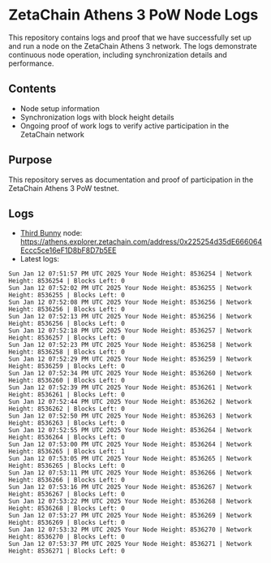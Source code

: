 # ZetaChain Athens 3 PoW Node Logs
This repository contains logs and proof that we have successfully set up and run a node on the ZetaChain Athens 3 network. The logs demonstrate continuous node operation, including synchronization details and performance.

## Contents
- Node setup information
- Synchronization logs with block height details
- Ongoing proof of work logs to verify active participation in the ZetaChain network

## Purpose
This repository serves as documentation and proof of participation in the ZetaChain Athens 3 PoW testnet.

## Logs

- [Third Bunny](https://thirdbunny.xyz/) node: https://athens.explorer.zetachain.com/address/0x225254d35dE666064Eccc5ce16eF1D8bF8D7b5EE
- Latest logs:
```
Sun Jan 12 07:51:57 PM UTC 2025 Your Node Height: 8536254 | Network Height: 8536254 | Blocks Left: 0
Sun Jan 12 07:52:02 PM UTC 2025 Your Node Height: 8536255 | Network Height: 8536255 | Blocks Left: 0
Sun Jan 12 07:52:08 PM UTC 2025 Your Node Height: 8536256 | Network Height: 8536256 | Blocks Left: 0
Sun Jan 12 07:52:13 PM UTC 2025 Your Node Height: 8536256 | Network Height: 8536256 | Blocks Left: 0
Sun Jan 12 07:52:18 PM UTC 2025 Your Node Height: 8536257 | Network Height: 8536257 | Blocks Left: 0
Sun Jan 12 07:52:23 PM UTC 2025 Your Node Height: 8536258 | Network Height: 8536258 | Blocks Left: 0
Sun Jan 12 07:52:29 PM UTC 2025 Your Node Height: 8536259 | Network Height: 8536259 | Blocks Left: 0
Sun Jan 12 07:52:34 PM UTC 2025 Your Node Height: 8536260 | Network Height: 8536260 | Blocks Left: 0
Sun Jan 12 07:52:39 PM UTC 2025 Your Node Height: 8536261 | Network Height: 8536261 | Blocks Left: 0
Sun Jan 12 07:52:44 PM UTC 2025 Your Node Height: 8536262 | Network Height: 8536262 | Blocks Left: 0
Sun Jan 12 07:52:50 PM UTC 2025 Your Node Height: 8536263 | Network Height: 8536263 | Blocks Left: 0
Sun Jan 12 07:52:55 PM UTC 2025 Your Node Height: 8536264 | Network Height: 8536264 | Blocks Left: 0
Sun Jan 12 07:53:00 PM UTC 2025 Your Node Height: 8536264 | Network Height: 8536265 | Blocks Left: 1
Sun Jan 12 07:53:05 PM UTC 2025 Your Node Height: 8536265 | Network Height: 8536265 | Blocks Left: 0
Sun Jan 12 07:53:11 PM UTC 2025 Your Node Height: 8536266 | Network Height: 8536266 | Blocks Left: 0
Sun Jan 12 07:53:16 PM UTC 2025 Your Node Height: 8536267 | Network Height: 8536267 | Blocks Left: 0
Sun Jan 12 07:53:22 PM UTC 2025 Your Node Height: 8536268 | Network Height: 8536268 | Blocks Left: 0
Sun Jan 12 07:53:27 PM UTC 2025 Your Node Height: 8536269 | Network Height: 8536269 | Blocks Left: 0
Sun Jan 12 07:53:32 PM UTC 2025 Your Node Height: 8536270 | Network Height: 8536270 | Blocks Left: 0
Sun Jan 12 07:53:37 PM UTC 2025 Your Node Height: 8536271 | Network Height: 8536271 | Blocks Left: 0
```
